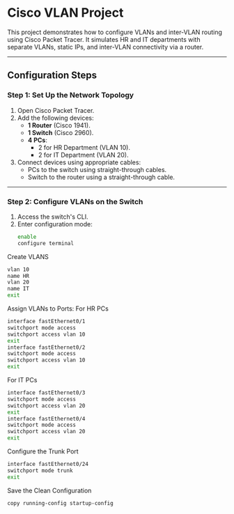 # Cisco VLAN Project

This project demonstrates how to configure VLANs and inter-VLAN routing using Cisco Packet Tracer. It simulates HR and IT departments with separate VLANs, static IPs, and inter-VLAN connectivity via a router.

---

## **Configuration Steps**

### **Step 1: Set Up the Network Topology**
1. Open Cisco Packet Tracer.
2. Add the following devices:
   - **1 Router** (Cisco 1941).
   - **1 Switch** (Cisco 2960).
   - **4 PCs**:
     - 2 for HR Department (VLAN 10).
     - 2 for IT Department (VLAN 20).
3. Connect devices using appropriate cables:
   - PCs to the switch using straight-through cables.
   - Switch to the router using a straight-through cable.

---

### **Step 2: Configure VLANs on the Switch**
1. Access the switch's CLI.
2. Enter configuration mode:
   ```bash
   enable
   configure terminal 
Create VLANS
   ```bash
   vlan 10
   name HR
   vlan 20
   name IT
   exit
   ```

Assign VLANs to Ports:
   For HR PCs 
   ```bash
   interface fastEthernet0/1
   switchport mode access
   switchport access vlan 10
   exit
   interface fastEthernet0/2
   switchport mode access
   switchport access vlan 10
   exit
   ```
   For IT PCs
   ```bash
   interface fastEthernet0/3
   switchport mode access
   switchport access vlan 20
   exit
   interface fastEthernet0/4
   switchport mode access
   switchport access vlan 20
   exit
   ```
   Configure the Trunk Port
   ```bash
   interface fastEthernet0/24
   switchport mode trunk
   exit
   ```
   Save the Clean Configuration
   ```bash
   copy running-config startup-config
   ```




